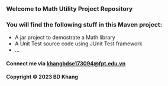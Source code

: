 ### Welcome to Math Utility Project Repository

### You will find the following stuff in this Maven project:

* A jar project to demostrate a Math library
* A Unit Test source code using JUnit Test framework
* ...

#### Connect me via khangbdse173094@fpt.edu.vn

#### Copyright &#169; 2023 BD Khang